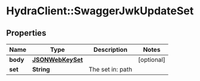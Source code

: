 # HydraClient::SwaggerJwkUpdateSet

## Properties
Name | Type | Description | Notes
------------ | ------------- | ------------- | -------------
**body** | [**JSONWebKeySet**](JSONWebKeySet.md) |  | [optional] 
**set** | **String** | The set in: path | 


